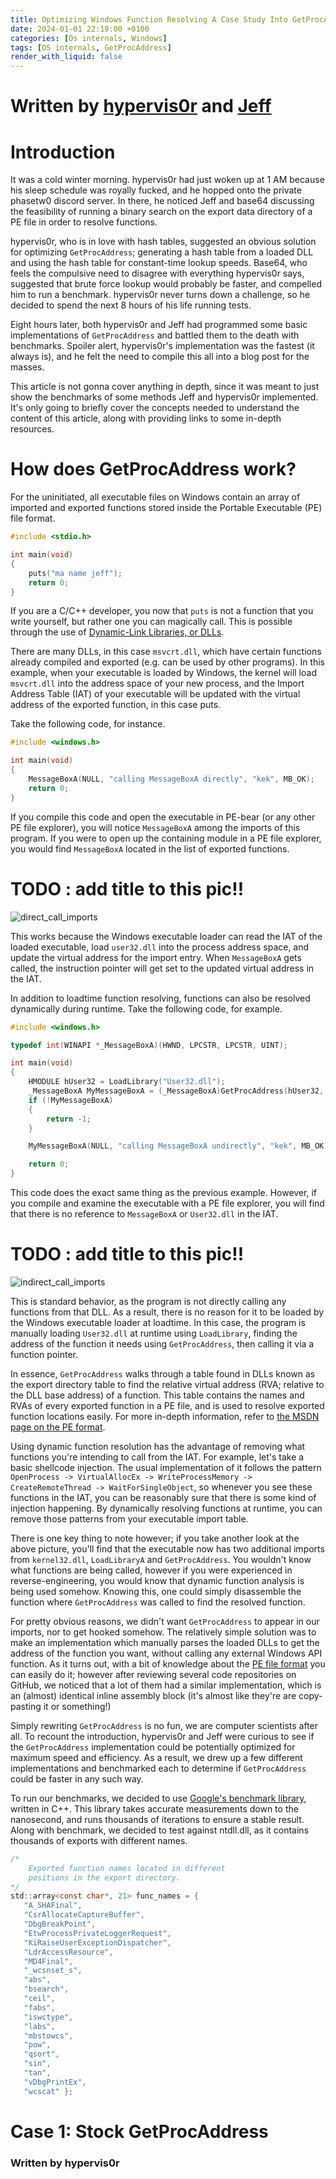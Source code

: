 ```yaml
---
title: Optimizing Windows Function Resolving A Case Study Into GetProcAddress
date: 2024-01-01 22:19:00 +0100
categories: [Os internals, Windows]
tags: [OS internals, GetProcAddress]
render_with_liquid: false
---
```


# Written by [hypervis0r](https://twitter.com/hypervis0r) and [Jeff](https://twitter.com/Jeffsepticeye2)


# Introduction

It was a cold winter morning. hypervis0r had just woken up at 1 AM because his sleep schedule was royally fucked, and he hopped onto the private phasetw0 discord server. In there, he noticed Jeff and base64 discussing the feasibility of running a binary search on the export data directory of a PE file in order to resolve functions.

hypervis0r, who is in love with hash tables, suggested an obvious solution for optimizing `GetProcAddress`; generating a hash table from a loaded DLL and using the hash table for constant-time lookup speeds. Base64, who feels the compulsive need to disagree with everything hypervis0r says, suggested that brute force lookup would probably be faster, and compelled him to run a benchmark. hypervis0r never turns down a challenge, so he decided to spend the next 8 hours of his life running tests.

Eight hours later, both hypervis0r and Jeff had programmed some basic implementations of `GetProcAddress` and battled them to the death with benchmarks. Spoiler alert, hypervis0r's implementation was the fastest (it always is), and he felt the need to compile this all into a blog post for the masses.

This article is not gonna cover anything in depth, since it was meant to just show the benchmarks of some methods Jeff and hypervis0r implemented. It's only going to briefly cover the concepts needed to understand the content of this article, along with providing links to some in-depth resources.

# How does GetProcAddress work?

For the uninitiated, all executable files on Windows contain an array of imported and exported functions stored inside the Portable Executable (PE) file format.

```c
#include <stdio.h>

int main(void)
{
	puts("ma name jeff");
	return 0;
}
```

If you are a C/C++ developer, you now that `puts` is not a function that you write yourself, but rather one you can magically call. This is possible through the use of [Dynamic-Link Libraries, or DLLs](https://en.wikipedia.org/wiki/Dynamic-link_library).

There are many DLLs, in this case `msvcrt.dll`, which have certain functions already compiled and exported (e.g. can be used by other programs). In this example, when your executable is loaded by Windows, the kernel will load `msvcrt.dll` into the address space of your new process, and the Import Address Table (IAT) of your executable will be updated with the virtual address of the exported function, in this case puts.

Take the following code, for instance.

```c
#include <windows.h>

int main(void)
{
	MessageBoxA(NULL, "calling MessageBoxA directly", "kek", MB_OK);
	return 0;
}
```

If you compile this code and open the executable in PE-bear (or any other PE file explorer), you will notice `MessageBoxA` among the imports of this program. If you were to open up the containing module in a PE file explorer, you would find `MessageBoxA` located in the list of exported functions.

# TODO : add title to this pic!!
![direct_call_imports](../assets/OS_internals/windows/BetterGetProcAddress/direct_call_imports.png) 

This works because the Windows executable loader can read the IAT of the loaded executable, load `user32.dll` into the process address space, and update the virtual address for the import entry. When `MessageBoxA` gets called, the instruction pointer will get set to the updated virtual address in the IAT.

In addition to loadtime function resolving, functions can also be resolved dynamically during runtime. Take the following code, for example.

```c
#include <windows.h>

typedef int(WINAPI *_MessageBoxA)(HWND, LPCSTR, LPCSTR, UINT);

int main(void)
{
	HMODULE hUser32 = LoadLibrary("User32.dll");
	_MessageBoxA MyMessageBoxA = (_MessageBoxA)GetProcAddress(hUser32, "MessageBoxA");
	if (!MyMessageBoxA)
    {
		return -1;
	}

	MyMessageBoxA(NULL, "calling MessageBoxA undirectly", "kek", MB_OK);

	return 0;
}
```

This code does the exact same thing as the previous example. However, if you compile and examine the executable with a PE file explorer, you will find that there is no reference to `MessageBoxA` or `User32.dll` in the IAT.

# TODO : add title to this pic!!
![indirect_call_imports]( assets/OS_internals/windows/BetterGetProcAddress/undirect_call_imports.png)

This is standard behavior, as the program is not directly calling any functions from that DLL. As a result, there is no reason for it to be loaded by the Windows executable loader at loadtime. In this case, the program is manually loading `User32.dll` at runtime using `LoadLibrary`, finding the address of the function it needs using `GetProcAddress`, then calling it via a function pointer.

In essence, `GetProcAddress` walks through a table found in DLLs known as the export directory table to find the relative virtual address (RVA; relative to the DLL base address) of a function. This table contains the names and RVAs of every exported function in a PE file, and is used to resolve exported function locations easily. For more in-depth information, refer to [the MSDN page on the PE format](https://learn.microsoft.com/en-us/windows/win32/debug/pe-format#the-edata-section-image-only).

Using dynamic function resolution has the advantage of removing what functions you're intending to call from the IAT. For example, let's take a basic shellcode injection. The usual implementation of it follows the pattern `OpenProcess -> VirtualAllocEx -> WriteProcessMemory -> CreateRemoteThread -> WaitForSingleObject`, so whenever you see these functions in the IAT, you can be reasonably sure that there is some kind of injection happening. By dynamically resolving functions at runtime, you can remove those patterns from your executable import table.

There is one key thing to note however; if you take another look at the above picture, you'll find that the executable now has two additional imports from `kernel32.dll`, `LoadLibraryA` and `GetProcAddress`. You wouldn't know what functions are being called, however if you were experienced in reverse-engineering, you would know that dynamic function analysis is being used somehow. Knowing this, one could simply disassemble the function where `GetProcAddress` was called to find the resolved function.

For pretty obvious reasons, we didn't want `GetProcAddress` to appear in our imports, nor to get hooked somehow. The relatively simple solution was to make an implementation which manually parses the loaded DLLs to get the address of the function you want, without calling any external Windows API function. As it turns out, with a bit of knowledge about the [PE file format](https://blog.kowalczyk.info/articles/pefileformat.html) you can easily do it; however after reviewing several code repositories on GitHub, we noticed that a lot of them had a similar implementation, which is an (almost) identical inline assembly block (it's almost like they're are copy-pasting it or something!)

Simply rewriting `GetProcAddress` is no fun, we are computer scientists after all. To recount the introduction, hypervis0r and Jeff were curious to see if the `GetProcAddress` implementation could be potentially optimized for maximum speed and efficiency. As a result, we drew up a few different implementations and benchmarked each to determine if `GetProcAddress` could be faster in any such way.

To run our benchmarks, we decided to use [Google's benchmark library](https://github.com/google/benchmark), written in C++. This library takes accurate measurements down to the nanosecond, and runs thousands of iterations to ensure a stable result. Along with benchmark, we decided to test against ntdll.dll, as it contains thousands of exports with different names.

```c
/*
	Exported function names located in different
	positions in the export directory.
*/
std::array<const char*, 21> func_names = {
   "A_SHAFinal",
   "CsrAllocateCaptureBuffer",
   "DbgBreakPoint",
   "EtwProcessPrivateLoggerRequest",
   "KiRaiseUserExceptionDispatcher",
   "LdrAccessResource",
   "MD4Final",
   "_wcsnset_s",
   "abs",
   "bsearch",
   "ceil",
   "fabs",
   "iswctype",
   "labs",
   "mbstowcs",
   "pow",
   "qsort",
   "sin",
   "tan",
   "vDbgPrintEx",
   "wcscat" };
```

# Case 1: Stock GetProcAddress
### Written by hypervis0r
